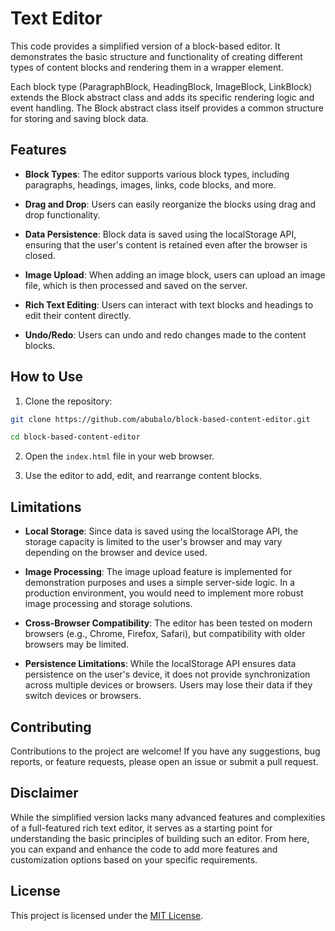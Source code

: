 # Text Editor

This code provides a simplified version of a block-based editor. It demonstrates the basic structure and functionality of creating different types of content blocks and rendering them in a wrapper element.

Each block type (ParagraphBlock, HeadingBlock, ImageBlock, LinkBlock) extends the Block abstract class and adds its specific rendering logic and event handling. The Block abstract class itself provides a common structure for storing and saving block data.

## Features

- **Block Types**: The editor supports various block types, including paragraphs, headings, images, links, code blocks, and more.

- **Drag and Drop**: Users can easily reorganize the blocks using drag and drop functionality.

- **Data Persistence**: Block data is saved using the localStorage API, ensuring that the user's content is retained even after the browser is closed.

- **Image Upload**: When adding an image block, users can upload an image file, which is then processed and saved on the server.

- **Rich Text Editing**: Users can interact with text blocks and headings to edit their content directly.

- **Undo/Redo**: Users can undo and redo changes made to the content blocks.

## How to Use

1. Clone the repository:

```bash 
git clone https://github.com/abubalo/block-based-content-editor.git

cd block-based-content-editor
```

2. Open the `index.html` file in your web browser.

3. Use the editor to add, edit, and rearrange content blocks.

## Limitations

- **Local Storage**: Since data is saved using the localStorage API, the storage capacity is limited to the user's browser and may vary depending on the browser and device used.

- **Image Processing**: The image upload feature is implemented for demonstration purposes and uses a simple server-side logic. In a production environment, you would need to implement more robust image processing and storage solutions.

- **Cross-Browser Compatibility**: The editor has been tested on modern browsers (e.g., Chrome, Firefox, Safari), but compatibility with older browsers may be limited.

- **Persistence Limitations**: While the localStorage API ensures data persistence on the user's device, it does not provide synchronization across multiple devices or browsers. Users may lose their data if they switch devices or browsers.

## Contributing

Contributions to the project are welcome! If you have any suggestions, bug reports, or feature requests, please open an issue or submit a pull request.

## Disclaimer

While the simplified version lacks many advanced features and complexities of a full-featured rich text editor, it serves as a starting point for understanding the basic principles of building such an editor. From here, you can expand and enhance the code to add more features and customization options based on your specific requirements.
## License

This project is licensed under the [MIT License](LICENSE).
